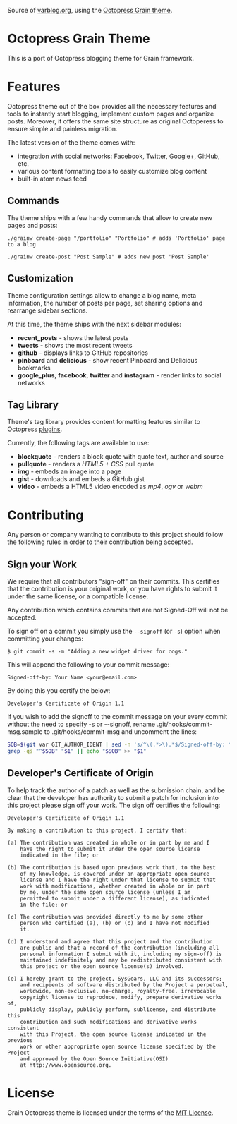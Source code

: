 Source of [varblog.org](http://varblog.org), using the [Octopress Grain theme](http://sysgears.com/grain/themes/octopress/).

Octopress Grain Theme
=====================

This is a port of Octopress blogging theme for Grain framework.

Features
========

Octopress theme out of the box provides all the necessary features and tools to instantly start blogging,
implement custom pages and organize posts. Moreover, it offers the same site structure as original Octoperess to
ensure simple and painless migration.

The latest version of the theme comes with:

  - integration with social networks: Facebook, Twitter, Google+, GitHub, etc.
  - various content formatting tools to easily customize blog content
  - built-in atom news feed

Commands
--------

The theme ships with a few handy commands that allow to create new pages and posts:

``` sh:nl
./grainw create-page "/portfolio" "Portfolio" # adds 'Portfolio' page to a blog
```

``` sh:nl
./grainw create-post "Post Sample" # adds new post 'Post Sample'
```

Customization
-------------

Theme configuration settings allow to change a blog name, meta information, the number of posts per page,
set sharing options and rearrange sidebar sections.

At this time, the theme ships with the next sidebar modules:

  - **recent_posts** - shows the latest posts
  - **tweets** - shows the most recent tweets
  - **github** - displays links to GitHub repositories
  - **pinboard** and **delicious** - show recent Pinboard and Delicious bookmarks
  - **google_plus**, **facebook**, **twitter** and **instagram** - render links to social networks

Tag Library
-----------

Theme's tag library provides content formatting features similar to Octopress [plugins][plugins].

Currently, the following tags are available to use:

  - **blockquote** - renders a block quote with quote text, author and source
  - **pullquote** - renders a *HTML5 + CSS* pull quote
  - **img** - embeds an image into a page
  - **gist** - downloads and embeds a GitHub gist
  - **video** - embeds a HTML5 video encoded as *mp4*, *ogv* or *webm*

[plugins]: http://octopress.org/docs/plugins/

Contributing
============

Any person or company wanting to contribute to this project should follow
the following rules in order to their contribution being accepted.

Sign your Work
--------------

We require that all contributors "sign-off" on their commits.  This
certifies that the contribution is your original work, or you have rights to
submit it under the same license, or a compatible license.

Any contribution which contains commits that are not Signed-Off will not be
accepted.

To sign off on a commit you simply use the `--signoff` (or `-s`) option when
committing your changes:

    $ git commit -s -m "Adding a new widget driver for cogs."

This will append the following to your commit message:

    Signed-off-by: Your Name <your@email.com>

By doing this you certify the below:

    Developer's Certificate of Origin 1.1

If you wish to add the signoff to the commit message on your every commit
without the need to specify -s or --signoff, rename
.git/hooks/commit-msg.sample to .git/hooks/commit-msg and uncomment the lines:

``` sh
SOB=$(git var GIT_AUTHOR_IDENT | sed -n 's/^\(.*>\).*$/Signed-off-by: \1/p')
grep -qs "^$SOB" "$1" || echo "$SOB" >> "$1"
```

Developer's Certificate of Origin
---------------------------------

To help track the author of a patch as well as the submission chain,
and be clear that the developer has authority to submit a patch for
inclusion into this project please sign off your work.  The sign off
certifies the following:

    Developer's Certificate of Origin 1.1

    By making a contribution to this project, I certify that:

    (a) The contribution was created in whole or in part by me and I
        have the right to submit it under the open source license
        indicated in the file; or

    (b) The contribution is based upon previous work that, to the best
        of my knowledge, is covered under an appropriate open source
        license and I have the right under that license to submit that
        work with modifications, whether created in whole or in part
        by me, under the same open source license (unless I am
        permitted to submit under a different license), as indicated
        in the file; or

    (c) The contribution was provided directly to me by some other
        person who certified (a), (b) or (c) and I have not modified
        it.

    (d) I understand and agree that this project and the contribution
        are public and that a record of the contribution (including all
        personal information I submit with it, including my sign-off) is
        maintained indefinitely and may be redistributed consistent with
        this project or the open source license(s) involved.

    (e) I hereby grant to the project, SysGears, LLC and its successors; 
        and recipients of software distributed by the Project a perpetual,
        worldwide, non-exclusive, no-charge, royalty-free, irrevocable
        copyright license to reproduce, modify, prepare derivative works of,
        publicly display, publicly perform, sublicense, and distribute this
        contribution and such modifications and derivative works consistent
        with this Project, the open source license indicated in the previous
        work or other appropriate open source license specified by the Project
        and approved by the Open Source Initiative(OSI)
        at http://www.opensource.org.

License
=======

Grain Octopress theme is licensed under the terms of the
[MIT License][MIT License].

[MIT License]: https://github.com/sysgears/grain-theme-octopress/blob/master/LICENSE
